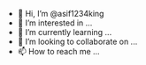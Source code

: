 - 👋 Hi, I’m @asif1234king
- 👀 I’m interested in ...
- 🌱 I’m currently learning ...
- 💞️ I’m looking to collaborate on ...
- 📫 How to reach me ...

<!---
asif1234king/asif1234king is a ✨ special ✨ repository because its `README.md` (this file) appears on your GitHub profile.
You can click the Preview link to take a look at your changes.
--->
